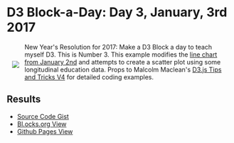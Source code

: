 # D3 Block-a-Day: Day 3, January, 3rd 2017

<a href="https://dbetebenner.github.io/D3_01032017/"><img src="https://gist.githubusercontent.com/dbetebenner/d3c628701651f9b6bbcc8ee829ac1ad6/raw/c00692e22fddb89e6620adc10e455c2d0d733fe8/thumbnail.png" align="left" hspace="12" vspace="40"></a>

New Year's Resolution for 2017: Make a D3 Block a day to teach myself D3. This is Number 3. This example
modifies the [line chart from January 2nd](https://github.com/dbetebenner/D3_01022017) and attempts to
create a scatter plot using some longitudinal education data. Props to Malcolm Maclean's
[D3.js Tips and Tricks V4](https://leanpub.com/d3-t-and-t-v4/read) for detailed coding examples.

## Results

* [Source Code Gist](https://gist.github.com/dbetebenner/d3c628701651f9b6bbcc8ee829ac1ad6)
* [Bl.ocks.org View](http://bl.ocks.org/dbetebenner/d3c628701651f9b6bbcc8ee829ac1ad6)
* [Github Pages View](https://dbetebenner.github.io/D3_01032017/)
